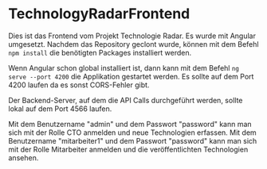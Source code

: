 # TechnologyRadarFrontend

Dies ist das Frontend vom Projekt Technologie Radar. Es wurde mit Angular umgesetzt. Nachdem das Repository geclont wurde, können mit dem Befehl `npm install` die benötigten Packages installiert werden.

Wenn Angular schon global installiert ist, dann kann mit dem Befehl `ng serve --port 4200` die Applikation gestartet werden. Es sollte auf dem Port 4200 laufen da es sonst CORS-Fehler gibt.

Der Backend-Server, auf dem die API Calls durchgeführt werden, sollte lokal auf dem Port 4566 laufen.

Mit dem Benutzername "admin" und dem Passwort "password" kann man sich mit der Rolle CTO anmelden und neue Technologien erfassen.
Mit dem Benutzername "mitarbeiter1" und dem Passwort "password" kann man sich mit der Rolle Mitarbeiter anmelden und die veröffentlichten Technologien ansehen.

